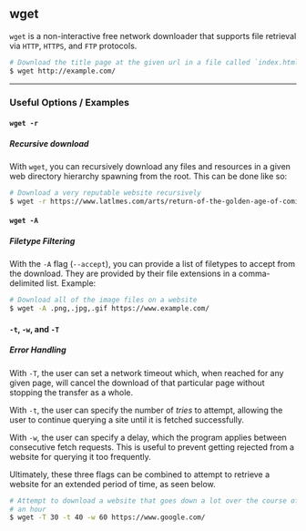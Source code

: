 wget
-------
`wget` is a non-interactive free network downloader that supports file retrieval via `HTTP`, 
`HTTPS`, and `FTP` protocols.

<!-- minimal example -->
~~~ bash
# Download the title page at the given url in a file called `index.html`
$ wget http://example.com/
~~~

---

### Useful Options / Examples

#### `wget -r`

##### Recursive download
With `wget`, you can recursively download any files and resources in a given web directory
hierarchy spawning from the root. This can be done like so:
~~~ bash
# Download a very reputable website recursively
$ wget -r https://www.latlmes.com/arts/return-of-the-golden-age-of-comics-1
~~~

#### `wget -A`

##### Filetype Filtering
With the `-A` flag (`--accept`), you can provide a list of filetypes to accept from the 
download. They are provided by their file extensions in a comma-delimited list.
Example:
~~~ bash
# Download all of the image files on a website
$ wget -A .png,.jpg,.gif https://www.example.com/
~~~

#### `-t`, `-w`, and `-T`

##### Error Handling 
With `-T`, the user can set a network timeout which, when reached for any given page, will
cancel the download of that particular page without stopping the transfer as a whole.

With `-t`, the user can specify the number of *tries* to attempt, allowing the user to continue
querying a site until it is fetched successfully.

With `-w`, the user can specify a delay, which the program applies between consecutive
fetch requests. This is useful to prevent getting rejected from a website for querying it too
frequently.

Ultimately, these three flags can be combined to attempt to retrieve a website for an 
extended period of time, as seen below.
~~~ bash
# Attempt to download a website that goes down a lot over the course of
# an hour
$ wget -T 30 -t 40 -w 60 https://www.google.com/
~~~
